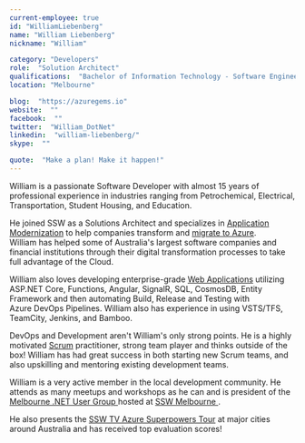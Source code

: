 ```yaml
---
current-employee: true
id: "WilliamLiebenberg"
name: "William Liebenberg"
nickname: "William"

category: "Developers"
role:  "Solution Architect"
qualifications:  "Bachelor of Information Technology - Software Engineering"
location: "Melbourne"

blog:  "https://azuregems.io"
website:  ""
facebook:  ""
twitter:  "William_DotNet"
linkedin:  "william-liebenberg/"
skype:  ""

quote:  "Make a plan! Make it happen!"
---
```


William is a passionate Software Developer with almost 15 years of professional experience in industries ranging from Petrochemical, Electrical, Transportation, Student Housing, and Education.   

He joined SSW as a Solutions Architect and specializes in [Application Modernization](https://www.ssw.com.au/ssw/Consulting/Strategic-Architecture.aspx) to help companies transform and [migrate to Azure](https://www.ssw.com.au/ssw/Consulting/Azure.aspx). William has helped some of Australia's largest software companies and financial institutions through their digital transformation processes to take full advantage of the Cloud.   

William also loves developing enterprise-grade [Web Applications](https://www.ssw.com.au/ssw/Consulting/Web-Applications.aspx) utilizing ASP.NET Core, Functions, Angular, SignalR, SQL, CosmosDB, Entity Framework and then automating Build, Release and Testing with Azure DevOps Pipelines. William also has experience in using VSTS/TFS, TeamCity, Jenkins, and Bamboo.  

DevOps and Development aren't William's only strong points. He is a highly motivated [Scrum](https://www.ssw.com.au/ssw/Consulting/Scrum.aspx) practitioner, strong team player and thinks outside of the box! William has had great success in both starting new Scrum teams, and also upskilling and mentoring existing development teams.   

William is a very active member in the local development community. He attends as many meetups and workshops as he can and is president of the [Melbourne .NET User Group ](https://www.meetup.com/Melbourne-NET-User-Group/) hosted at [SSW Melbourne ](https://www.ssw.com.au/ssw/NETUG/Melbourne.aspx).  

He also presents the [SSW TV Azure Superpowers Tour](https://www.ssw.com.au/ssw/Events/Training/Azure-Superpowers-Tour.aspx) at major cities around Australia and has received top evaluation scores!
